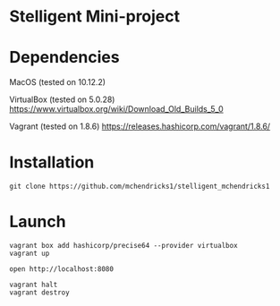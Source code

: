 # Stelligent Mini-project

# Dependencies
MacOS (tested on 10.12.2)

VirtualBox (tested on 5.0.28) 
https://www.virtualbox.org/wiki/Download_Old_Builds_5_0

Vagrant (tested on 1.8.6) 
https://releases.hashicorp.com/vagrant/1.8.6/

# Installation
```
git clone https://github.com/mchendricks1/stelligent_mchendricks1
```
# Launch
```
vagrant box add hashicorp/precise64 --provider virtualbox
vagrant up

open http://localhost:8080

vagrant halt
vagrant destroy
```
